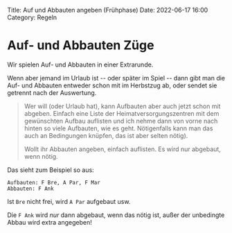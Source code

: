 Title: Auf und Abbauten angeben (Frühphase)
Date: 2022-06-17 16:00
Category: Regeln 

# Auf- und Abbauten Züge

Wir spielen Auf- und Abbauten in einer Extrarunde.

Wenn aber jemand im Urlaub ist -- oder später im Spiel -- dann 
gibt man die Auf- und Abbauten entweder
schon mit im Herbstzug ab, oder sendet sie getrennt nach der Auswertung.

> Wer will (oder Urlaub hat), kann Aufbauten aber auch jetzt schon mit abgeben.
> Einfach eine Liste der Heimatversorgungszentren mit dem gewünschten Aufbau auflisten
> und ich nehme dann von vorne nach hinten so viele Aufbauten, wie es geht.
> Nötigenfalls kann man das auch an Bedingungen knüpfen, das ist aber selten nötig).
>
> Wollt ihr Abbauten angeben, einfach auflisten. Es wird nur abgebaut, wenn nötig.

Das sieht zum Beispiel so aus:

    Aufbauten: F Bre, A Par, F Mar
    Abbauten: F Ank

Ist `Bre` nicht frei, wird `A Par` aufgebaut usw.

Die `F Ank` wird _nur_ dann abgebaut, wenn das nötig ist, außer der unbedingte Abbau wird extra angegeben!


